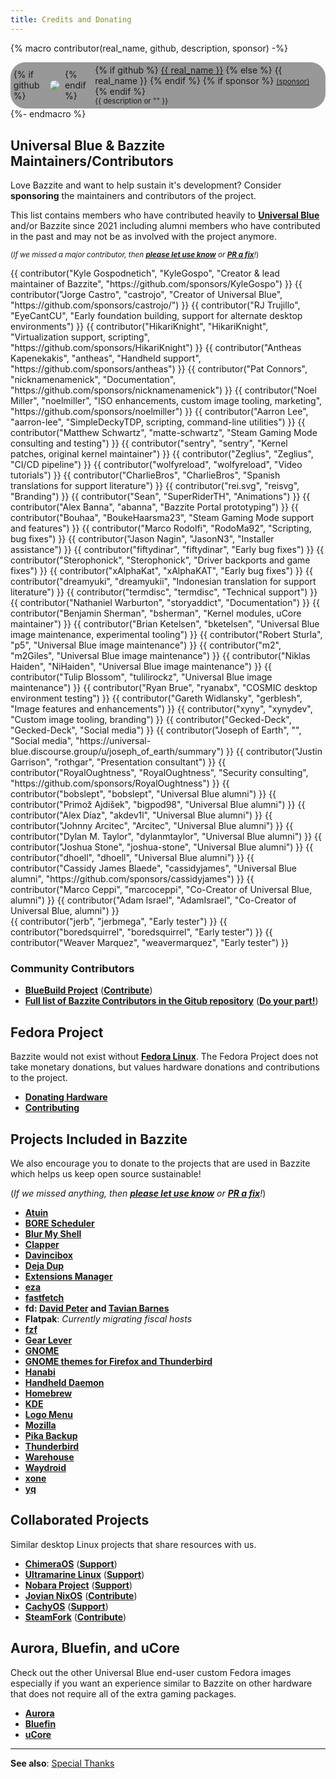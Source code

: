```yaml
---
title: Credits and Donating
---
```


{% macro contributor(real_name, github, description, sponsor) -%}
    <div style="
    display: inline-flex;
    flex-direction: row;
    gap: 0.5rem;
    align-items: center;
    background-color: #00000066;
    border-radius: 24px;
    padding: 0.3rem;
    padding-right: 0.4rem;
    min-width: 200px;"
    >
        {% if github %}
            <img
            src="https://github.com/{{ github }}.png?size=60" class="no-lightbox"
            loading="lazy"
            style="max-height:60px;
                border-radius: 24px;"
            >
        {% endif %}
        <div>
            {% if github %}
                <a href="https://github.com/{{ github }}">{{ real_name }}</a>
            {% else %}
                <span>{{ real_name }}</span>
            {% endif %}
            {% if sponsor %}
                <small><a href="{{ sponsor }}">(sponsor)</a></small>
            {% endif %}
            <div><small>{{ description or "" }}</small></div>
        </div>
    </div>
{%- endmacro %}

## Universal Blue & Bazzite Maintainers/Contributors

Love Bazzite and want to help sustain it's development?  Consider **sponsoring** the maintainers and contributors of the project.

This list contains members who have contributed heavily to [**Universal Blue**](https://ublue.it) and/or Bazzite since 2021 including alumni members who have contributed in the past and may not be as involved with the project anymore.

<sub>(*If we missed a major contributor, then [**please let use know**](https://github.com/KyleGospo/docs.bazzite.gg/issues) or [**PR a fix**](https://github.com/KyleGospo/docs.bazzite.gg/blob/main/src/donations.md)!*)</sub>

<div style="display: flex; flex-wrap: wrap; gap: 0.3rem;">
{{ contributor("Kyle Gospodnetich", "KyleGospo", "Creator & lead maintainer of Bazzite", "https://github.com/sponsors/KyleGospo") }}
{{ contributor("Jorge Castro", "castrojo", "Creator of Universal Blue", "https://github.com/sponsors/castrojo/") }}
{{ contributor("RJ Trujillo", "EyeCantCU", "Early foundation building, support for alternate desktop environments") }}
{{ contributor("HikariKnight", "HikariKnight", "Virtualization support, scripting", "https://github.com/sponsors/HikariKnight") }}
{{ contributor("Antheas Kapenekakis", "antheas", "Handheld support", "https://github.com/sponsors/antheas") }}
{{ contributor("Pat Connors", "nicknamenamenick", "Documentation", "https://github.com/sponsors/nicknamenamenick") }}
{{ contributor("Noel Miller", "noelmiller", "ISO enhancements, custom image tooling, marketing", "https://github.com/sponsors/noelmiller") }}
{{ contributor("Aarron Lee", "aarron-lee", "SimpleDeckyTDP, scripting, command-line utilities") }}
{{ contributor("Matthew Schwartz", "matte-schwartz", "Steam Gaming Mode consulting and testing") }}
{{ contributor("sentry", "sentry", "Kernel patches, original kernel maintainer") }}
{{ contributor("Zeglius", "Zeglius", "CI/CD pipeline") }}
{{ contributor("wolfyreload", "wolfyreload", "Video tutorials") }}
{{ contributor("CharlieBros", "CharlieBros", "Spanish translations for support literature") }}
{{ contributor("rei.svg", "reisvg", "Branding") }}
{{ contributor("Sean", "SuperRiderTH", "Animations") }}
{{ contributor("Alex Banna", "abanna", "Bazzite Portal prototyping") }}
{{ contributor("Bouhaa", "BoukeHaarsma23", "Steam Gaming Mode support and features") }}
{{ contributor("Marco Rodolfi", "RodoMa92", "Scripting, bug fixes") }}
{{ contributor("Jason Nagin", "JasonN3", "Installer assistance") }}
{{ contributor("fiftydinar", "fiftydinar", "Early bug fixes") }}
{{ contributor("Sterophonick", "Sterophonick", "Driver backports and game fixes") }}
{{ contributor("xAlphaKat", "xAlphaKAT", "Early bug fixes") }}
{{ contributor("dreamyuki", "dreamyukii", "Indonesian translation for support literature") }}
{{ contributor("termdisc", "termdisc", "Technical support") }}
{{ contributor("Nathaniel Warburton", "storyaddict", "Documentation") }}
{{ contributor("Benjamin Sherman", "bsherman", "Kernel modules, uCore maintainer") }}
{{ contributor("Brian Ketelsen", "bketelsen", "Universal Blue image maintenance, experimental tooling") }}
{{ contributor("Robert Sturla", "p5", "Universal Blue image maintenance") }}
{{ contributor("m2", "m2Giles", "Universal Blue image maintenance") }}
{{ contributor("Niklas Haiden", "NiHaiden", "Universal Blue image maintenance") }}
{{ contributor("Tulip Blossom", "tulilirockz", "Universal Blue image maintenance") }}
{{ contributor("Ryan Brue", "ryanabx", "COSMIC desktop environment testing") }}
{{ contributor("Gareth Widlansky", "gerblesh", "Image features and enhancements") }}
{{ contributor("xyny", "xynydev", "Custom image tooling, branding") }}
{{ contributor("Gecked-Deck", "Gecked-Deck", "Social media") }}
{{ contributor("Joseph of Earth", "", "Social media", "https://universal-blue.discourse.group/u/joseph_of_earth/summary") }}
{{ contributor("Justin Garrison", "rothgar", "Presentation consultant") }}
{{ contributor("RoyalOughtness", "RoyalOughtness", "Security consulting", "https://github.com/sponsors/RoyalOughtness") }}
{{ contributor("bobslept", "bobslept", "Universal Blue alumni") }}
{{ contributor("Primož Ajdišek", "bigpod98", "Universal Blue alumni") }}
{{ contributor("Alex Díaz", "akdev1l", "Universal Blue alumni") }}
{{ contributor("Johnny Arcitec", "Arcitec", "Universal Blue alumni") }}
{{ contributor("Dylan M. Taylor", "dylanmtaylor", "Universal Blue alumni") }}
{{ contributor("Joshua Stone", "joshua-stone", "Universal Blue alumni") }}
{{ contributor("dhoell", "dhoell", "Universal Blue alumni") }}
{{ contributor("Cassidy James Blaede", "cassidyjames", "Universal Blue alumni", "https://github.com/sponsors/cassidyjames") }}
{{ contributor("Marco Ceppi", "marcoceppi", "Co-Creator of Universal Blue, alumni") }}
{{ contributor("Adam Israel", "AdamIsrael", "Co-Creator of Universal Blue, alumni") }}
</div>

<div style="display: flex; flex-wrap: wrap; gap: 0.3rem;">
    {{ contributor("jerb", "jerbmega", "Early tester") }}
    {{ contributor("boredsquirrel", "boredsquirrel", "Early tester") }}
    {{ contributor("Weaver Marquez", "weavermarquez", "Early tester") }}
</div>

### Community Contributors
- [**BlueBuild Project**](https://blue-build.org/) ([**Contribute**](https://blue-build.org/learn/contributing/))
- [**Full list of Bazzite Contributors in the Gitub repository**](https://github.com/ublue-os/bazzite/graphs/contributors) ([**Do your part!**](https://docs.bazzite.gg/CONTRIBUTE/))

## Fedora Project

Bazzite would not exist without [**Fedora Linux**](https://fedoraproject.org/).  The Fedora Project does not take monetary donations, but values hardware donations and contributions to the project.

- [**Donating Hardware**](https://fedoraproject.org/wiki/Donations)
- [**Contributing**](https://fedoraproject.org/wiki/Contribute)

## Projects Included in Bazzite

We also encourage you to donate to the projects that are used in Bazzite which helps us keep open source sustainable!

(*If we missed anything, then [**please let use know**](https://github.com/KyleGospo/docs.bazzite.gg/issues) or [**PR a fix**](https://github.com/KyleGospo/docs.bazzite.gg/blob/main/src/donations.md)!*)

- [**Atuin**](https://github.com/sponsors/atuinsh)
- [**BORE Scheduler**](https://ko-fi.com/firelzrd)
- [**Blur My Shell**](https://github.com/sponsors/aunetx)
- [**Clapper**](https://liberapay.com/Clapper)
- [**Davincibox**](https://ko-fi.com/akzel94)
- [**Deja Dup**](https://liberapay.com/DejaDup)
- [**Extensions Manager**](https://github.com/sponsors/mjakeman)
- [**eza**](https://github.com/sponsors/cafkafk)
- [**fastfetch**](https://github.com/sponsors/LinusDierheimer)
- **fd: [David Peter](https://github.com/sponsors/sharkdp) and [Tavian Barnes](https://github.com/sponsors/tavianator)**
- **Flatpak**: *Currently migrating fiscal hosts*
- [**fzf**](https://github.com/sponsors/junegunn)
- [**Gear Lever**](https://ko-fi.com/mijorus)
- [**GNOME**](https://www.gnome.org/donate/)
- [**GNOME themes for Firefox and Thunderbird**](https://www.patreon.com/rafaelmardojai)
- [**Hanabi**](https://ko-fi.com/jeffshee)
- [**Handheld Daemon**](https://github.com/sponsors/antheas)
- [**Homebrew**](https://github.com/Homebrew/brew#donations)
- [**KDE**](https://kde.org/donate/)
- [**Logo Menu**](https://github.com/sponsors/Aryan20)
- [**Mozilla**](https://foundation.mozilla.org/en/?form=donate&gad_source=1)
- [**Pika Backup**](https://opencollective.com/pika-backup)
- [**Thunderbird**](https://www.thunderbird.net/en-US/donate/)
- [**Warehouse**](https://ko-fi.com/heliguy)
- [**Waydroid**](https://opencollective.com/waydroid/donate)
- [**xone**](https://www.paypal.com/donate?hosted_button_id=BWUECKFDNY446)
- [**yq**](https://github.com/sponsors/mikefarah)

## Collaborated Projects

Similar desktop Linux projects that share resources with us.

- [**ChimeraOS**](https://chimeraos.org/) ([**Support**](https://opencollective.com/chimeraos/donate))
- [**Ultramarine Linux**](https://ultramarine-linux.org/) ([**Support**](https://github.com/sponsors/FyraLabs))
- [**Nobara Project**](https://nobaraproject.org/download-nobara/) ([**Support**](https://www.patreon.com/gloriouseggroll))
- [**Jovian NixOS**](https://jovian-experiments.github.io/Jovian-NixOS/) ([**Contribute**](https://github.com/Jovian-Experiments/Jovian-NixOS/blob/development/CONTRIBUTING.md))
- [**CachyOS**](https://cachyos.org/) ([**Support**](https://www.patreon.com/CachyOS))
- [**SteamFork**](https://wiki.steamfork.org/) ([**Contribute**](https://github.com/SteamFork#support))

## Aurora, Bluefin, and uCore

Check out the other Universal Blue end-user custom Fedora images especially if you want an experience similar to Bazzite on other hardware that does not require all of the extra gaming packages.

- [**Aurora**](https://getaurora.dev/)
- [**Bluefin**](https://projectbluefin.io/)
- [**uCore**](https://projectucore.io)

<hr>

**See also**: [Special Thanks](https://github.com/ublue-os/bazzite/blob/main/README.md#special-thanks)
